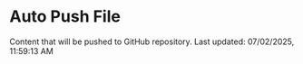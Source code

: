 # Auto Push File

Content that will be pushed to GitHub repository.
Last updated: 07/02/2025, 11:59:13 AM